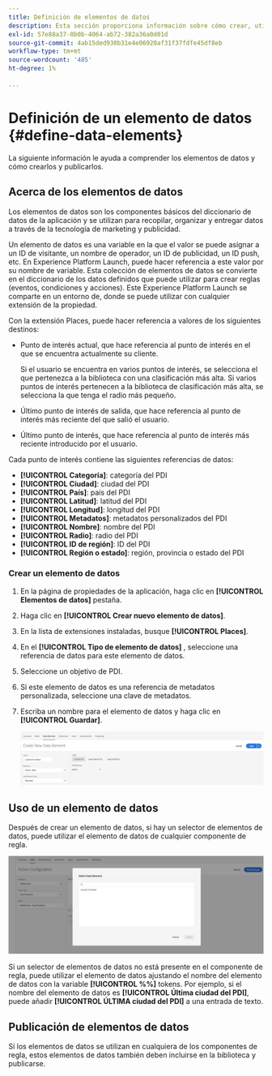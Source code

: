 ```yaml
---
title: Definición de elementos de datos
description: Esta sección proporciona información sobre cómo crear, utilizar y publicar elementos de datos en Experience Platform Launch para Places.
exl-id: 57e88a37-0b0b-4064-ab72-382a36a0d01d
source-git-commit: 4ab15ded930b31e4e06920af31f37fdfe45df8eb
workflow-type: tm+mt
source-wordcount: '485'
ht-degree: 1%

---
```


# Definición de un elemento de datos {#define-data-elements}

La siguiente información le ayuda a comprender los elementos de datos y cómo crearlos y publicarlos.

## Acerca de los elementos de datos

Los elementos de datos son los componentes básicos del diccionario de datos de la aplicación y se utilizan para recopilar, organizar y entregar datos a través de la tecnología de marketing y publicidad.

Un elemento de datos es una variable en la que el valor se puede asignar a un ID de visitante, un nombre de operador, un ID de publicidad, un ID push, etc. En Experience Platform Launch, puede hacer referencia a este valor por su nombre de variable. Esta colección de elementos de datos se convierte en el diccionario de los datos definidos que puede utilizar para crear reglas (eventos, condiciones y acciones). Este Experience Platform Launch se comparte en un entorno de, donde se puede utilizar con cualquier extensión de la propiedad.

Con la extensión Places, puede hacer referencia a valores de los siguientes destinos:

* Punto de interés actual, que hace referencia al punto de interés en el que se encuentra actualmente su cliente.

   Si el usuario se encuentra en varios puntos de interés, se selecciona el que pertenezca a la biblioteca con una clasificación más alta. Si varios puntos de interés pertenecen a la biblioteca de clasificación más alta, se selecciona la que tenga el radio más pequeño.
* Último punto de interés de salida, que hace referencia al punto de interés más reciente del que salió el usuario.
* Último punto de interés, que hace referencia al punto de interés más reciente introducido por el usuario.

Cada punto de interés contiene las siguientes referencias de datos:

* **[!UICONTROL Categoría]**: categoría del PDI
* **[!UICONTROL Ciudad]**: ciudad del PDI
* **[!UICONTROL País]**: país del PDI
* **[!UICONTROL Latitud]**: latitud del PDI
* **[!UICONTROL Longitud]**: longitud del PDI
* **[!UICONTROL Metadatos]**: metadatos personalizados del PDI
* **[!UICONTROL Nombre]**: nombre del PDI
* **[!UICONTROL Radio]**: radio del PDI
* **[!UICONTROL ID de región]**: ID del PDI
* **[!UICONTROL Región o estado]**: región, provincia o estado del PDI

### Crear un elemento de datos

1. En la página de propiedades de la aplicación, haga clic en **[!UICONTROL Elementos de datos]** pestaña.

1. Haga clic en **[!UICONTROL Crear nuevo elemento de datos]**.

1. En la lista de extensiones instaladas, busque **[!UICONTROL Places]**.

1. En el **[!UICONTROL Tipo de elemento de datos]** , seleccione una referencia de datos para este elemento de datos.

1. Seleccione un objetivo de PDI.

1. Si este elemento de datos es una referencia de metadatos personalizada, seleccione una clave de metadatos.

1. Escriba un nombre para el elemento de datos y haga clic en **[!UICONTROL Guardar]**.

   ![Crear elemento de datos](/help/assets/create-de-7-v3.png)


## Uso de un elemento de datos

Después de crear un elemento de datos, si hay un selector de elementos de datos, puede utilizar el elemento de datos de cualquier componente de regla.

![Uso del elemento de datos](/help/assets/use-de-v2.png)

Si un selector de elementos de datos no está presente en el componente de regla, puede utilizar el elemento de datos ajustando el nombre del elemento de datos con la variable **[!UICONTROL %%]** tokens.
Por ejemplo, si el nombre del elemento de datos es **[!UICONTROL Última ciudad del PDI]**, puede añadir **[!UICONTROL ÚLTIMA ciudad del PDI]** a una entrada de texto.


## Publicación de elementos de datos

Si los elementos de datos se utilizan en cualquiera de los componentes de regla, estos elementos de datos también deben incluirse en la biblioteca y publicarse.
